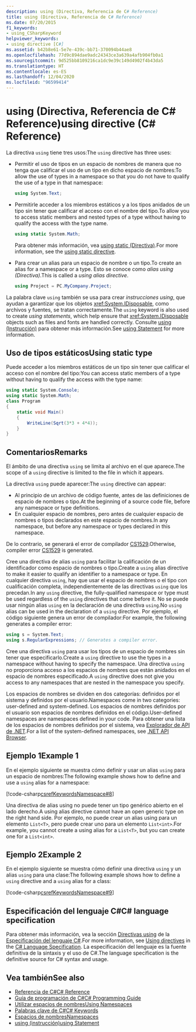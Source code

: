 ```yaml
---
description: using (Directiva, Referencia de C# Reference)
title: using (Directiva, Referencia de C# Reference)
ms.date: 07/20/2015
f1_keywords:
- using_CSharpKeyword
helpviewer_keywords:
- using directive [C#]
ms.assetid: b42b8e61-5e7e-439c-bb71-370094b44ae8
ms.openlocfilehash: 77d9c894dae9adc24343ce3a639a4afb904fb0a1
ms.sourcegitcommit: 9d525bb8109216ca1dc9e39c149d4902f4b43da5
ms.translationtype: HT
ms.contentlocale: es-ES
ms.lasthandoff: 12/04/2020
ms.locfileid: "96599414"
---
```

# <a name="using-directive-c-reference"></a><span data-ttu-id="3c846-103">using (Directiva, Referencia de C# Reference)</span><span class="sxs-lookup"><span data-stu-id="3c846-103">using directive (C# Reference)</span></span>

<span data-ttu-id="3c846-104">La directiva `using` tiene tres usos:</span><span class="sxs-lookup"><span data-stu-id="3c846-104">The `using` directive has three uses:</span></span>

- <span data-ttu-id="3c846-105">Permitir el uso de tipos en un espacio de nombres de manera que no tenga que calificar el uso de un tipo en dicho espacio de nombres:</span><span class="sxs-lookup"><span data-stu-id="3c846-105">To allow the use of types in a namespace so that you do not have to qualify the use of a type in that namespace:</span></span>

    ```csharp
    using System.Text;
    ```

- <span data-ttu-id="3c846-106">Permitirle acceder a los miembros estáticos y a los tipos anidados de un tipo sin tener que calificar el acceso con el nombre del tipo.</span><span class="sxs-lookup"><span data-stu-id="3c846-106">To allow you to access static members and nested types of a type without having to qualify the access with the type name.</span></span>

    ```csharp
    using static System.Math;
    ```

    <span data-ttu-id="3c846-107">Para obtener más información, vea [using static (Directiva)](using-static.md).</span><span class="sxs-lookup"><span data-stu-id="3c846-107">For more information, see the [using static directive](using-static.md).</span></span>

- <span data-ttu-id="3c846-108">Para crear un alias para un espacio de nombre o un tipo.</span><span class="sxs-lookup"><span data-stu-id="3c846-108">To create an alias for a namespace or a type.</span></span> <span data-ttu-id="3c846-109">Esto se conoce como *alias using (Directiva)*.</span><span class="sxs-lookup"><span data-stu-id="3c846-109">This is called a *using alias directive*.</span></span>

    ```csharp
    using Project = PC.MyCompany.Project;
    ```

<span data-ttu-id="3c846-110">La palabra clave `using` también se usa para crear *instrucciones using*, que ayudan a garantizar que los objetos <xref:System.IDisposable>, como archivos y fuentes, se tratan correctamente.</span><span class="sxs-lookup"><span data-stu-id="3c846-110">The `using` keyword is also used to create *using statements*, which help ensure that <xref:System.IDisposable> objects such as files and fonts are handled correctly.</span></span> <span data-ttu-id="3c846-111">Consulte [using (Instrucción)](using-statement.md) para obtener más información.</span><span class="sxs-lookup"><span data-stu-id="3c846-111">See [using Statement](using-statement.md) for more information.</span></span>

## <a name="using-static-type"></a><span data-ttu-id="3c846-112">Uso de tipos estáticos</span><span class="sxs-lookup"><span data-stu-id="3c846-112">Using static type</span></span>

<span data-ttu-id="3c846-113">Puede acceder a los miembros estáticos de un tipo sin tener que calificar el acceso con el nombre del tipo:</span><span class="sxs-lookup"><span data-stu-id="3c846-113">You can access static members of a type without having to qualify the access with the type name:</span></span>

```csharp
using static System.Console;
using static System.Math;
class Program
{
    static void Main()
    {
        WriteLine(Sqrt(3*3 + 4*4));
    }
}
```

## <a name="remarks"></a><span data-ttu-id="3c846-114">Comentarios</span><span class="sxs-lookup"><span data-stu-id="3c846-114">Remarks</span></span>

<span data-ttu-id="3c846-115">El ámbito de una directiva `using` se limita al archivo en el que aparece.</span><span class="sxs-lookup"><span data-stu-id="3c846-115">The scope of a `using` directive is limited to the file in which it appears.</span></span>

<span data-ttu-id="3c846-116">La directiva `using` puede aparecer:</span><span class="sxs-lookup"><span data-stu-id="3c846-116">The `using` directive can appear:</span></span>

- <span data-ttu-id="3c846-117">Al principio de un archivo de código fuente, antes de las definiciones de espacio de nombres o tipo.</span><span class="sxs-lookup"><span data-stu-id="3c846-117">At the beginning of a source code file, before any namespace or type definitions.</span></span>
- <span data-ttu-id="3c846-118">En cualquier espacio de nombres, pero antes de cualquier espacio de nombres o tipos declarados en este espacio de nombres.</span><span class="sxs-lookup"><span data-stu-id="3c846-118">In any namespace, but before any namespace or types declared in this namespace.</span></span>

<span data-ttu-id="3c846-119">De lo contrario, se generará el error de compilador [CS1529](../../misc/cs1529.md).</span><span class="sxs-lookup"><span data-stu-id="3c846-119">Otherwise, compiler error [CS1529](../../misc/cs1529.md) is generated.</span></span>

<span data-ttu-id="3c846-120">Cree una directiva de alias `using` para facilitar la calificación de un identificador como espacio de nombres o tipo.</span><span class="sxs-lookup"><span data-stu-id="3c846-120">Create a `using` alias directive to make it easier to qualify an identifier to a namespace or type.</span></span> <span data-ttu-id="3c846-121">En cualquier directiva `using`, hay que usar el espacio de nombres o el tipo con cualificación completa, independientemente de las directivas `using` que los precedan.</span><span class="sxs-lookup"><span data-stu-id="3c846-121">In any `using` directive, the fully-qualified namespace or type must be used regardless of the `using` directives that come before it.</span></span> <span data-ttu-id="3c846-122">No se puede usar ningún alias `using` en la declaración de una directiva `using`.</span><span class="sxs-lookup"><span data-stu-id="3c846-122">No `using` alias can be used in the declaration of a `using` directive.</span></span> <span data-ttu-id="3c846-123">Por ejemplo, el código siguiente genera un error de compilador:</span><span class="sxs-lookup"><span data-stu-id="3c846-123">For example, the following generates a compiler error:</span></span>

```csharp
using s = System.Text;
using s.RegularExpressions; // Generates a compiler error.
```

<span data-ttu-id="3c846-124">Cree una directiva `using` para usar los tipos de un espacio de nombres sin tener que especificarlo.</span><span class="sxs-lookup"><span data-stu-id="3c846-124">Create a `using` directive to use the types in a namespace without having to specify the namespace.</span></span> <span data-ttu-id="3c846-125">Una directiva `using` no proporciona acceso a los espacios de nombres que están anidados en el espacio de nombres especificado.</span><span class="sxs-lookup"><span data-stu-id="3c846-125">A `using` directive does not give you access to any namespaces that are nested in the namespace you specify.</span></span>

<span data-ttu-id="3c846-126">Los espacios de nombres se dividen en dos categorías: definidos por el sistema y definidos por el usuario.</span><span class="sxs-lookup"><span data-stu-id="3c846-126">Namespaces come in two categories: user-defined and system-defined.</span></span> <span data-ttu-id="3c846-127">Los espacios de nombres definidos por el usuario son espacios de nombres definidos en el código.</span><span class="sxs-lookup"><span data-stu-id="3c846-127">User-defined namespaces are namespaces defined in your code.</span></span> <span data-ttu-id="3c846-128">Para obtener una lista de los espacios de nombres definidos por el sistema, vea [Explorador de API de .NET](../../../../api/index.md).</span><span class="sxs-lookup"><span data-stu-id="3c846-128">For a list of the system-defined namespaces, see [.NET API Browser](../../../../api/index.md).</span></span>

## <a name="example-1"></a><span data-ttu-id="3c846-129">Ejemplo 1</span><span class="sxs-lookup"><span data-stu-id="3c846-129">Example 1</span></span>

<span data-ttu-id="3c846-130">En el ejemplo siguiente se muestra cómo definir y usar un alias `using` para un espacio de nombres:</span><span class="sxs-lookup"><span data-stu-id="3c846-130">The following example shows how to define and use a `using` alias for a namespace:</span></span>

[!code-csharp[csrefKeywordsNamespace#8](~/samples/snippets/csharp/VS_Snippets_VBCSharp/csrefKeywordsNamespace/CS/csrefKeywordsNamespace2.cs#8)]

<span data-ttu-id="3c846-131">Una directiva de alias using no puede tener un tipo genérico abierto en el lado derecho.</span><span class="sxs-lookup"><span data-stu-id="3c846-131">A using alias directive cannot have an open generic type on the right hand side.</span></span> <span data-ttu-id="3c846-132">Por ejemplo, no puede crear un alias using para un elemento `List<T>`, pero puede crear uno para un elemento `List<int>`.</span><span class="sxs-lookup"><span data-stu-id="3c846-132">For example, you cannot create a using alias for a `List<T>`, but you can create one for a `List<int>`.</span></span>

## <a name="example-2"></a><span data-ttu-id="3c846-133">Ejemplo 2</span><span class="sxs-lookup"><span data-stu-id="3c846-133">Example 2</span></span>

<span data-ttu-id="3c846-134">En el ejemplo siguiente se muestra cómo definir una directiva `using` y un alias `using` para una clase:</span><span class="sxs-lookup"><span data-stu-id="3c846-134">The following example shows how to define a `using` directive and a `using` alias for a class:</span></span>

[!code-csharp[csrefKeywordsNamespace#9](~/samples/snippets/csharp/VS_Snippets_VBCSharp/csrefKeywordsNamespace/CS/csrefKeywordsNamespace2.cs#9)]

## <a name="c-language-specification"></a><span data-ttu-id="3c846-135">Especificación del lenguaje C#</span><span class="sxs-lookup"><span data-stu-id="3c846-135">C# language specification</span></span>

<span data-ttu-id="3c846-136">Para obtener más información, vea la sección [Directivas using](~/_csharplang/spec/namespaces.md#using-directives) de la [Especificación del lenguaje C#](/dotnet/csharp/language-reference/language-specification/introduction).</span><span class="sxs-lookup"><span data-stu-id="3c846-136">For more information, see [Using directives](~/_csharplang/spec/namespaces.md#using-directives) in the [C# Language Specification](/dotnet/csharp/language-reference/language-specification/introduction).</span></span> <span data-ttu-id="3c846-137">La especificación del lenguaje es la fuente definitiva de la sintaxis y el uso de C#.</span><span class="sxs-lookup"><span data-stu-id="3c846-137">The language specification is the definitive source for C# syntax and usage.</span></span>

## <a name="see-also"></a><span data-ttu-id="3c846-138">Vea también</span><span class="sxs-lookup"><span data-stu-id="3c846-138">See also</span></span>

- [<span data-ttu-id="3c846-139">Referencia de C#</span><span class="sxs-lookup"><span data-stu-id="3c846-139">C# Reference</span></span>](../index.md)
- [<span data-ttu-id="3c846-140">Guía de programación de C#</span><span class="sxs-lookup"><span data-stu-id="3c846-140">C# Programming Guide</span></span>](../../programming-guide/index.md)
- [<span data-ttu-id="3c846-141">Utilizar espacios de nombres</span><span class="sxs-lookup"><span data-stu-id="3c846-141">Using Namespaces</span></span>](../../programming-guide/namespaces/using-namespaces.md)
- [<span data-ttu-id="3c846-142">Palabras clave de C#</span><span class="sxs-lookup"><span data-stu-id="3c846-142">C# Keywords</span></span>](index.md)
- [<span data-ttu-id="3c846-143">Espacios de nombres</span><span class="sxs-lookup"><span data-stu-id="3c846-143">Namespaces</span></span>](../../programming-guide/namespaces/index.md)
- [<span data-ttu-id="3c846-144">using (instrucción)</span><span class="sxs-lookup"><span data-stu-id="3c846-144">using Statement</span></span>](using-statement.md)
